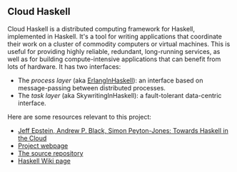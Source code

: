 ## Cloud Haskell



Cloud Haskell is a distributed computing framework for Haskell, implemented in Haskell. It's a tool for writing applications that coordinate their work on a cluster of commodity computers or virtual machines. This is useful for providing highly reliable, redundant, long-running services, as well as for building compute-intensive applications that can benefit from lots of hardware. It has two interfaces:


- The *process layer* (aka [ErlangInHaskell](erlang-in-haskell)): an interface based on message-passing between distributed processes.
- The *task layer* (aka SkywritingInHaskell): a fault-tolerant data-centric interface.


Here are some resources relevant to this project:


- [
  Jeff Epstein, Andrew P. Black, Simon Peyton-Jones: Towards Haskell in the Cloud](http://research.microsoft.com/en-us/um/people/simonpj/papers/parallel/remote.pdf)
- [ Project webpage](http://haskell-distributed.github.io/)
- [
  The source repository](https://github.com/haskell-distributed/distributed-process)
- [
  Haskell Wiki page](http://www.haskell.org/haskellwiki/GHC/CloudAndHPCHaskell)
